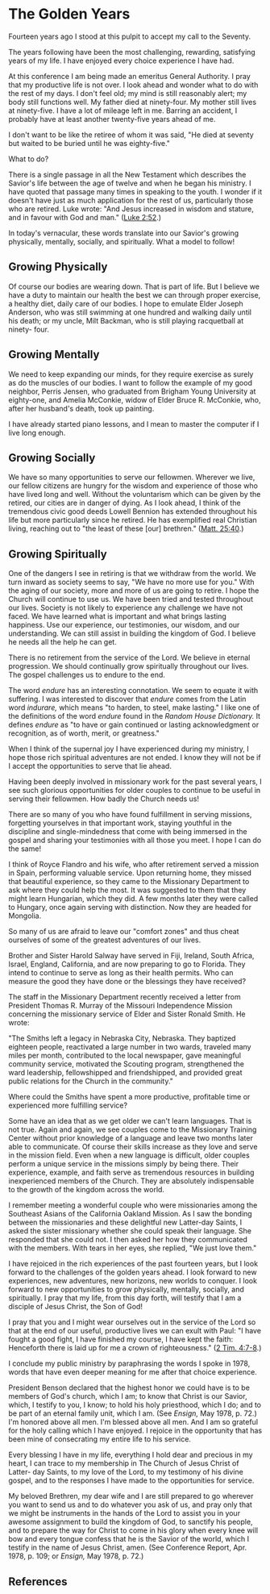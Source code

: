 # The Golden Years

Fourteen years ago I stood at this pulpit to accept my call to the Seventy.

The years following have been the most challenging, rewarding, satisfying
years of my life. I have enjoyed every choice experience I have had.

At this conference I am being made an emeritus General Authority. I pray that
my productive life is not over. I look ahead and wonder what to do with the
rest of my days. I don't feel old; my mind is still reasonably alert; my body
still functions well. My father died at ninety-four. My mother still lives at
ninety-five. I have a lot of mileage left in me. Barring an accident, I
probably have at least another twenty-five years ahead of me.

I don't want to be like the retiree of whom it was said, "He died at seventy
but waited to be buried until he was eighty-five."

What to do?

There is a single passage in all the New Testament which describes the
Savior's life between the age of twelve and when he began his ministry. I have
quoted that passage many times in speaking to the youth. I wonder if it
doesn't have just as much application for the rest of us, particularly those
who are retired. Luke wrote: "And Jesus increased in wisdom and stature, and
in favour with God and man." ([Luke
2:52](/scriptures/nt/luke/2.52?lang=eng#51).)

In today's vernacular, these words translate into our Savior's growing
physically, mentally, socially, and spiritually. What a model to follow!

## Growing Physically

Of course our bodies are wearing down. That is part of life. But I believe we
have a duty to maintain our health the best we can through proper exercise, a
healthy diet, daily care of our bodies. I hope to emulate Elder Joseph
Anderson, who was still swimming at one hundred and walking daily until his
death; or my uncle, Milt Backman, who is still playing racquetball at ninety-
four.

## Growing Mentally

We need to keep expanding our minds, for they require exercise as surely as do
the muscles of our bodies. I want to follow the example of my good neighbor,
Perris Jensen, who graduated from Brigham Young University at eighty-one, and
Amelia McConkie, widow of Elder Bruce R. McConkie, who, after her husband's
death, took up painting.

I have already started piano lessons, and I mean to master the computer if I
live long enough.

## Growing Socially

We have so many opportunities to serve our fellowmen. Wherever we live, our
fellow citizens are hungry for the wisdom and experience of those who have
lived long and well. Without the voluntarism which can be given by the
retired, our cities are in danger of dying. As I look ahead, I think of the
tremendous civic good deeds Lowell Bennion has extended throughout his life
but more particularly since he retired. He has exemplified real Christian
living, reaching out to "the least of these [our] brethren." ([Matt.
25:40](/scriptures/nt/matt/25.40?lang=eng#39).)

## Growing Spiritually

One of the dangers I see in retiring is that we withdraw from the world. We
turn inward as society seems to say, "We have no more use for you." With the
aging of our society, more and more of us are going to retire. I hope the
Church will continue to use us. We have been tried and tested throughout our
lives. Society is not likely to experience any challenge we have not faced. We
have learned what is important and what brings lasting happiness. Use our
experience, our testimonies, our wisdom, and our understanding. We can still
assist in building the kingdom of God. I believe he needs all the help he can
get.

There is no retirement from the service of the Lord. We believe in eternal
progression. We should continually grow spiritually throughout our lives. The
gospel challenges us to endure to the end.

The word _endure_ has an interesting connotation. We seem to equate it with
suffering. I was interested to discover that _endure_ comes from the Latin
word _indurare,_ which means "to harden, to steel, make lasting." I like one
of the definitions of the word _endure_ found in the _Random House
Dictionary._ It defines _endure_ as "to have or gain continued or lasting
acknowledgment or recognition, as of worth, merit, or greatness."

When I think of the supernal joy I have experienced during my ministry, I hope
those rich spiritual adventures are not ended. I know they will not be if I
accept the opportunities to serve that lie ahead.

Having been deeply involved in missionary work for the past several years, I
see such glorious opportunities for older couples to continue to be useful in
serving their fellowmen. How badly the Church needs us!

There are so many of you who have found fulfillment in serving missions,
forgetting yourselves in that important work, staying youthful in the
discipline and single-mindedness that come with being immersed in the gospel
and sharing your testimonies with all those you meet. I hope I can do the
same!

I think of Royce Flandro and his wife, who after retirement served a mission
in Spain, performing valuable service. Upon returning home, they missed that
beautiful experience, so they came to the Missionary Department to ask where
they could help the most. It was suggested to them that they might learn
Hungarian, which they did. A few months later they were called to Hungary,
once again serving with distinction. Now they are headed for Mongolia.

So many of us are afraid to leave our "comfort zones" and thus cheat ourselves
of some of the greatest adventures of our lives.

Brother and Sister Harold Salway have served in Fiji, Ireland, South Africa,
Israel, England, California, and are now preparing to go to Florida. They
intend to continue to serve as long as their health permits. Who can measure
the good they have done or the blessings they have received?

The staff in the Missionary Department recently received a letter from
President Thomas R. Murray of the Missouri Independence Mission concerning the
missionary service of Elder and Sister Ronald Smith. He wrote:

"The Smiths left a legacy in Nebraska City, Nebraska. They baptized eighteen
people, reactivated a large number in two wards, traveled many miles per
month, contributed to the local newspaper, gave meaningful community service,
motivated the Scouting program, strengthened the ward leadership,
fellowshipped and friendshipped, and provided great public relations for the
Church in the community."

Where could the Smiths have spent a more productive, profitable time or
experienced more fulfilling service?

Some have an idea that as we get older we can't learn languages. That is not
true. Again and again, we see couples come to the Missionary Training Center
without prior knowledge of a language and leave two months later able to
communicate. Of course their skills increase as they love and serve in the
mission field. Even when a new language is difficult, older couples perform a
unique service in the missions simply by being there. Their experience,
example, and faith serve as tremendous resources in building inexperienced
members of the Church. They are absolutely indispensable to the growth of the
kingdom across the world.

I remember meeting a wonderful couple who were missionaries among the
Southeast Asians of the California Oakland Mission. As I saw the bonding
between the missionaries and these delightful new Latter-day Saints, I asked
the sister missionary whether she could speak their language. She responded
that she could not. I then asked her how they communicated with the members.
With tears in her eyes, she replied, "We just love them."

I have rejoiced in the rich experiences of the past fourteen years, but I look
forward to the challenges of the golden years ahead. I look forward to new
experiences, new adventures, new horizons, new worlds to conquer. I look
forward to new opportunities to grow physically, mentally, socially, and
spiritually. I pray that my life, from this day forth, will testify that I am
a disciple of Jesus Christ, the Son of God!

I pray that you and I might wear ourselves out in the service of the Lord so
that at the end of our useful, productive lives we can exult with Paul: "I
have fought a good fight, I have finished my course, I have kept the faith:
Henceforth there is laid up for me a crown of righteousness." ([2 Tim.
4:7-8](/scriptures/nt/2-tim/4.7-8?lang=eng#6).)

I conclude my public ministry by paraphrasing the words I spoke in 1978, words
that have even deeper meaning for me after that choice experience.

President Benson declared that the highest honor we could have is to be
members of God's church, which I am; to know that Christ is our Savior, which,
I testify to you, I know; to hold his holy priesthood, which I do; and to be
part of an eternal family unit, which I am. (See _Ensign,_ May 1978, p. 72.)
I'm honored above all men. I'm blessed above all men. And I am so grateful for
the holy calling which I have enjoyed. I rejoice in the opportunity that has
been mine of consecrating my entire life to his service.

Every blessing I have in my life, everything I hold dear and precious in my
heart, I can trace to my membership in The Church of Jesus Christ of Latter-
day Saints, to my love of the Lord, to my testimony of his divine gospel, and
to the responses I have made to the opportunities for service.

My beloved Brethren, my dear wife and I are still prepared to go wherever you
want to send us and to do whatever you ask of us, and pray only that we might
be instruments in the hands of the Lord to assist you in your awesome
assignment to build the kingdom of God, to sanctify his people, and to prepare
the way for Christ to come in his glory when every knee will bow and every
tongue confess that he is the Savior of the world, which I testify in the name
of Jesus Christ, amen. (See Conference Report, Apr. 1978, p. 109; or _Ensign,_
May 1978, p. 72.)

## References

